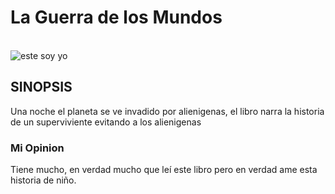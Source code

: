 # La Guerra de los Mundos
\
![este soy yo](https://s3.amazonaws.com/arc-wordpress-client-uploads/infobae-wp/wp-content/uploads/2018/07/29183230/guerra-de-los-mundos-1.jpg)


## SINOPSIS
Una noche el planeta se ve invadido por alienigenas, el libro narra la historia de un superviviente evitando a los alienigenas
### Mi Opinion
Tiene mucho, en verdad mucho que leí este libro pero en verdad ame esta historia de niño.